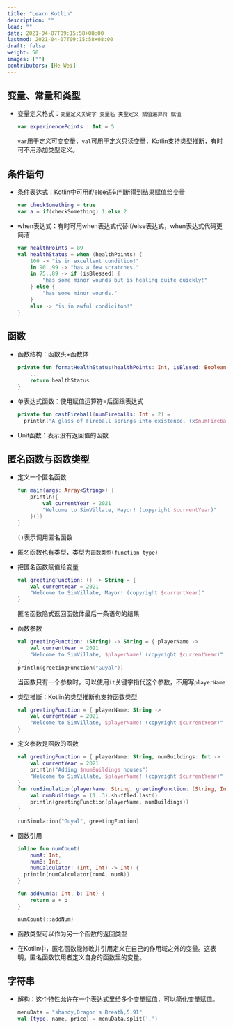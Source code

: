 ```yaml
---
title: "Learn Kotlin"
description: ""
lead: ""
date: 2021-04-07T09:15:58+08:00
lastmod: 2021-04-07T09:15:58+08:00
draft: false
weight: 50
images: [""]
contributors: [He Wei]
---
```


## 变量、常量和类型
+ 变量定义格式：`变量定义关键字 变量名 类型定义 赋值运算符 赋值`  
  ```kotlin
  var experinencePoints : Int = 5
  ```
  `var`用于定义可变变量，`val`可用于定义只读变量，Kotlin支持类型推断，有时可不用添加类型定义。

## 条件语句
+ 条件表达式：Kotlin中可用if/else语句判断得到结果赋值给变量
  ```kotlin
  var checkSomething = true
  var a = if(checkSomething) 1 else 2
  ```
+ when表达式：有时可用when表达式代替if/else表达式，when表达式代码更简洁
  ```kotlin
  var healthPoints = 89
  val healthStatus = when (healthPoints) {
      100 -> "is in excellent condition!"
      in 90..99 -> "has a few scratches."
      in 75..89 -> if (isBlessed) {
          "has some minor wounds but is healing quite quickly!"
      } else {
          "has some minor wounds."
      }
      else -> "is in awful condiciton!"
  }
  ```

## 函数
+ 函数结构：函数头+函数体
  ```kotlin
  private fun formatHealthStatus(healthPoints: Int, isBlssed: Boolean): String {
      ...
      return healthStatus
  }
  ```

+ 单表达式函数：使用赋值运算符=后面跟表达式
  ```kotlin
  private fun castFireball(numFireballs: Int = 2) = 
    println("A glass of Fireball springs into existence. (x$numFireballs)")
  ```
+ Unit函数：表示没有返回值的函数
  
## 匿名函数与函数类型
+ 定义一个匿名函数
  ```kotlin
  fun main(args: Array<String>) {
      println({
          val currentYear = 2021
          "Welcome to SimVillate, Mayor! (copyright $currentYear)"
      }())
  }
  ```
  `()`表示调用匿名函数

+ 匿名函数也有类型，类型为`函数类型(function type)`
+ 把匿名函数赋值给变量
  ```kotlin
  val greetingFunction: () -> String = {
      val currentYear = 2021
      "Welcome to SimVillate, Mayor! (copyright $currentYear)"
  }
  ```
  匿名函数隐式返回函数体最后一条语句的结果
+ 函数参数
  ```kotlin
  val greetingFunction: (String) -> String = { playerName ->
      val currentYear = 2021
      "Welcome to SimVillate, $playerName! (copyright $currentYear)"
  }
  println(greetingFunction("Guyal"))
  ```
  当函数只有一个参数时，可以使用`it`关键字指代这个参数，不用写`playerName`
+ 类型推断：Kotlin的类型推断也支持函数类型
  ```kotlin
  val greetingFunction = { playerName: String ->
      val currentYear = 2021
      "Welcome to SimVillate, $playerName! (copyright $currentYear)"
  }
  ```
+ 定义参数是函数的函数
  ```kotlin
  val greetingFunction = { playerName: String, numBuildings: Int ->
      val currentYear = 2021
      println("Adding $numBuildings houses")
      "Welcome to SimVillate, $playerName! (copyright $currentYear)"
  }
  fun runSimulation(playerName: String, greetingFunction: (String, Int) -> String) {
      val numBuildings = (1..3).shuffled.last()
      println(greetingFunction(playerName, numBuildings))
  }

  runSimulation("Guyal", greetingFuntion)
  ```
+ 函数引用
  ```kotlin
  inline fun numCount(
      numA: Int, 
      numB: Int,
      numCalculator: (Int, Int) -> Int) {
    println(numCalculator(numA, numB))
  }

  fun addNum(a: Int, b: Int) {
      return a + b
  }

  numCount(::addNum)
  ```
+ 函数类型可以作为另一个函数的返回类型
+ 在Kotlin中，匿名函数能修改并引用定义在自己的作用域之外的变量。这表明，匿名函数饮用者定义自身的函数里的变量。

## 字符串
+ 解构：这个特性允许在一个表达式里给多个变量赋值，可以简化变量赋值。
  ```kotlin
  menuData = "shandy,Dragon's Breath,5.91"
  val (type, name, price) = menuData.split(',')
  ```